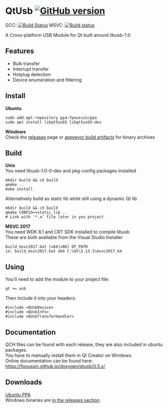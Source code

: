 # QtUsb [![GitHub version](https://badge.fury.io/gh/fpoussin%2Fqtusb.svg)](https://badge.fury.io/gh/fpoussin%2Fqtusb)

GCC: [![Build Status](https://jenkins.netyxia.net/buildStatus/icon?job=QtUsb%2Fmaster)](https://jenkins.netyxia.net/blue/organizations/jenkins/QtUsb/branches/)
MSVC: [![Build status](https://ci.appveyor.com/api/projects/status/4ns2jbdoveyj8n0y?svg=true)](https://ci.appveyor.com/project/fpoussin/qtusb)

A Cross-platform USB Module for Qt built around libusb-1.0

## Features

- Bulk transfer
- Interrupt transfer
- Hotplug detection
- Device enumeration and filtering

## Install  

**Ubuntu**  
```
sudo add-apt-repository ppa:fpoussin/ppa
sudo apt install libqt5usb5 libqt5usb5-dev
```

**Windows**  
Check the [releases](https://github.com/fpoussin/QtUsb/releases) page or [appveyor build artifacts](https://ci.appveyor.com/project/fpoussin/qtusb) for binary archives

## Build  

**Unix**  
You need libusb-1.0-0-dev and pkg-config packages installed
```shell
mkdir build && cd build
qmake ..
make install
```
Alternatively build as static lib while still using a dynamic Qt lib
```shell
mkdir build && cd build
qmake CONFIG+=static_lib ..
# Link with '*.a' file later in you project
```

**MSVC 2017**  
You need WDK 8.1 and CRT SDK installed to compile libusb  
These are both available from the Visual Studio Installer  
```
build_msvc2017.bat [x64|x86] QT_PATH
ie: build_msvc2017.bat x64 C:\Qt\5.13.1\msvc2017_64
```

## Using  

You'll need to add the module to your project file:  
```
qt += usb
```

Then include it into your headers:  
```
#include <QUsbDevice>
#include <QUsbInfo>
#include <QUsbTransferHandler>
```

## Documentation  

QCH files can be found with each release, they are also included in ubuntu packages.  
You have to manually install them in Qt Creator on Windows.  
Online documentation can be found here: https://fpoussin.github.io/doxygen/qtusb/0.5.x/ 

## Downloads  

[Ubuntu PPA](https://launchpad.net/~fpoussin/+archive/ubuntu/ppa)  
Windows binaries are [in the releases section](https://github.com/fpoussin/QtUsb/releases).  
